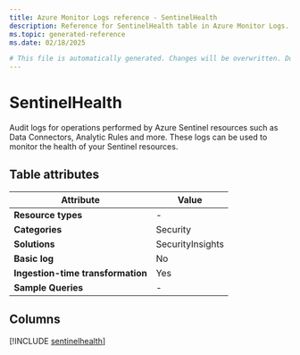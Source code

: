 ```yaml
---
title: Azure Monitor Logs reference - SentinelHealth
description: Reference for SentinelHealth table in Azure Monitor Logs.
ms.topic: generated-reference
ms.date: 02/18/2025

# This file is automatically generated. Changes will be overwritten. Do not change this file directly.
---
```


# SentinelHealth

Audit logs for operations performed by Azure Sentinel resources such as Data Connectors, Analytic Rules and more. These logs can be used to monitor the health of your Sentinel resources.


## Table attributes

|Attribute|Value|
|---|---|
|**Resource types**|-|
|**Categories**|Security|
|**Solutions**| SecurityInsights|
|**Basic log**|No|
|**Ingestion-time transformation**|Yes|
|**Sample Queries**|-|



## Columns
  
[!INCLUDE [sentinelhealth](~/reusable-content/ce-skilling/azure/includes/azure-monitor/reference/tables/sentinelhealth-include.md)]
